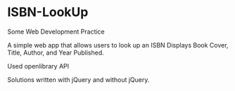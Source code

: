 # ISBN-LookUp
Some Web Development Practice

A simple web app that allows users to look up an ISBN
Displays Book Cover, Title, Author, and Year Published.

Used openlibrary API

Solutions written with jQuery and without jQuery.

